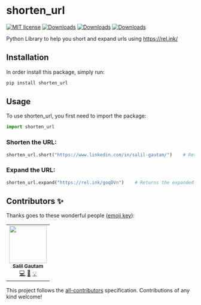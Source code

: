 # shorten_url
<!-- ALL-CONTRIBUTORS-BADGE:START - Do not remove or modify this section -->
[![MIT license](https://img.shields.io/badge/License-MIT-blue.svg)](https://lbesson.mit-license.org/)
[![Downloads](https://pepy.tech/badge/shorten-url)](https://pepy.tech/project/shorten-url)
[![Downloads](https://pepy.tech/badge/shorten-url/month)](https://pepy.tech/project/shorten-url/month)
[![Downloads](https://pepy.tech/badge/shorten-url/week)](https://pepy.tech/project/shorten-url/week)

<!-- ALL-CONTRIBUTORS-BADGE:END -->

Python Library to help you short and expand urls using https://rel.ink/

## Installation

In order install this package, simply run:

```bash
pip install shorten_url
```

## Usage

To use shorten_url, you first need to import the package:

```python
import shorten_url
```

### Shorten the URL:

```python
shorten_url.short("https://www.linkedin.com/in/salil-gautam/")    # Returns the shortened URL.
```

### Expand the URL:

```python
shorten_url.expand("https://rel.ink/goqDVn")    # Returns the expanded URL.
```




## Contributors ✨

Thanks goes to these wonderful people ([emoji key](https://allcontributors.org/docs/en/emoji-key)):

<!-- ALL-CONTRIBUTORS-LIST:START - Do not remove or modify this section -->
<!-- prettier-ignore-start -->
<!-- markdownlint-disable -->
<table>
  <tr>
    <td align="center"><a href="https://github.com/salil-gtm"><img src="https://avatars2.githubusercontent.com/u/18382251?v=4" width="100px;" alt=""/><br /><sub><b>Salil Gautam</b></sub></a><br /><a href="https://github.com/Quarantine-Projects/shorten_url/commits?author=salil-gtm" title="Code">💻</a> <a href="https://github.com/Quarantine-Projects/shorten_url/commits?author=salil-gtm" title="Documentation">📖</a> <a href="#example-salil-gtm" title="Examples">💡</a></td>
  </tr>
</table>

<!-- markdownlint-enable -->
<!-- prettier-ignore-end -->
<!-- ALL-CONTRIBUTORS-LIST:END -->

This project follows the [all-contributors](https://github.com/all-contributors/all-contributors) specification. Contributions of any kind welcome!
